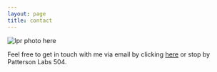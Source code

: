 ```yaml
---
layout: page
title: contact
---
```


![lpr photo here](../files/photo.jpg)

Feel free to get in touch with me via email by clicking [here](mailto:lukereding@utexas.edu) or stop by Patterson Labs 504.
